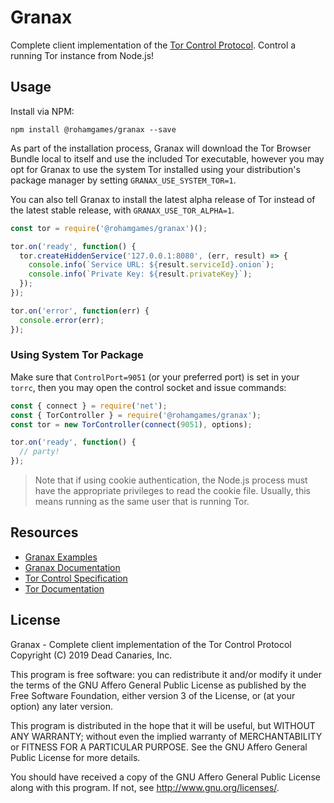 Granax
======

Complete client implementation of the [Tor Control Protocol](https://gitweb.torproject.org/torspec.git/plain/control-spec.txt). 
Control a running Tor instance from Node.js!

Usage
-----

Install via NPM:

```
npm install @rohamgames/granax --save
```

As part of the installation process, Granax will download the Tor Browser 
Bundle local to itself and use the included Tor executable, however you may 
opt for Granax to use the system Tor installed using your distribution's 
package manager by setting `GRANAX_USE_SYSTEM_TOR=1`. 

You can also tell Granax to install the latest alpha release of Tor instead of 
the latest stable release, with `GRANAX_USE_TOR_ALPHA=1`.

```js
const tor = require('@rohamgames/granax')();

tor.on('ready', function() {
  tor.createHiddenService('127.0.0.1:8080', (err, result) => {
    console.info(`Service URL: ${result.serviceId}.onion`);
    console.info(`Private Key: ${result.privateKey}`);
  });
});

tor.on('error', function(err) {
  console.error(err);
});
```

### Using System Tor Package

Make sure that `ControlPort=9051` (or your preferred port) is set in your 
`torrc`, then you may open the control socket and issue commands:

```js
const { connect } = require('net');
const { TorController } = require('@rohamgames/granax');
const tor = new TorController(connect(9051), options);

tor.on('ready', function() {
  // party!
});
```

> Note that if using cookie authentication, the Node.js process must have the 
> appropriate privileges to read the cookie file. Usually, this means running 
> as the same user that is running Tor.

Resources
---------

* [Granax Examples](https://gitlab.com/deadcanaries/granax/tree/master/examples)
* [Granax Documentation](https://deadcanaries.gitlab.io/granax)
* [Tor Control Specification](https://gitweb.torproject.org/torspec.git/plain/control-spec.txt)
* [Tor Documentation](https://www.torproject.org/docs/documentation.html.en)

License
-------

Granax - Complete client implementation of the Tor Control Protocol  
Copyright (C) 2019 Dead Canaries, Inc.

This program is free software: you can redistribute it and/or modify
it under the terms of the GNU Affero General Public License as published
by the Free Software Foundation, either version 3 of the License, or
(at your option) any later version.

This program is distributed in the hope that it will be useful,
but WITHOUT ANY WARRANTY; without even the implied warranty of
MERCHANTABILITY or FITNESS FOR A PARTICULAR PURPOSE.  See the
GNU Affero General Public License for more details.

You should have received a copy of the GNU Affero General Public License
along with this program.  If not, see <http://www.gnu.org/licenses/>.



